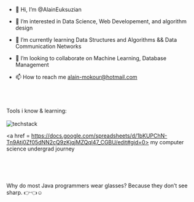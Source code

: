- 👋 Hi, I’m @AlainEuksuzian
  
- 👀 I’m interested in Data Science, Web Developement, and algorithm design
  
- 🌱 I’m currently learning Data Structures and Algorithms && Data Communication Networks
  
- 💞️ I’m looking to collaborate on Machine Learning, Database Management
  
- 📫 How to reach me alain-mokour@hotmail.com
  <br><br><br><br>

Tools i know & learning:<br><br>
![techstack](https://github.com/AlainEuksuzian/AlainEuksuzian/assets/132709528/c9fef4b6-ffd1-449b-81b3-fac3d71a942b)


<a href = https://docs.google.com/spreadsheets/d/1bKUPChN-Tn9Atj0Zf05dNN2cQ9zKjqjMZQql47_CGBU/edit#gid=0> my computer science undergrad journey </a>

<br><br><br>

<!---
AlainEuksuzian/AlainEuksuzian is a ✨ special ✨ repository because its `README.md` (this file) appears on your GitHub profile.
You can click the Preview link to take a look at your changes.
--->
Why do most Java programmers wear glasses?
Because they don’t see sharp.  :point_right::point_left::relaxed:
